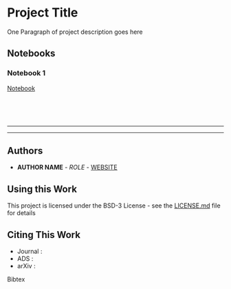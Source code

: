 # Project Title

One Paragraph of project description goes here


## Notebooks


### Notebook 1
[Notebook](notebooks/_sample/notebook.ipynb)


<br><br><br>

- - -
- - -

## Authors

* **AUTHOR NAME** - *ROLE* - [WEBSITE](https://github.com/nstarman)


## Using this Work

This project is licensed under the BSD-3 License - see the [LICENSE.md](LICENSE.md) file for details


## Citing This Work

* Journal :
* ADS     : 
* arXiv   :

Bibtex
```
```